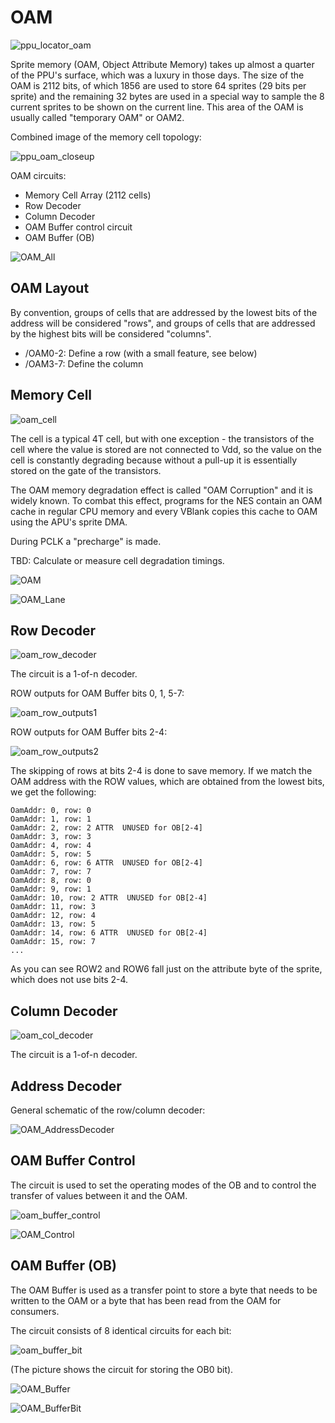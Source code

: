 # OAM

![ppu_locator_oam](/BreakingNESWiki/imgstore/ppu/ppu_locator_oam.jpg)

Sprite memory (OAM, Object Attribute Memory) takes up almost a quarter of the PPU's surface, which was a luxury in those days. The size of the OAM is 2112 bits, of which 1856 are used to store 64 sprites (29 bits per sprite) and the remaining 32 bytes are used in a special way to sample the 8 current sprites to be shown on the current line. This area of the OAM is usually called "temporary OAM" or OAM2.

Сombined image of the memory cell topology:

![ppu_oam_closeup](/BreakingNESWiki/imgstore/ppu/ppu_oam_closeup.jpg)

OAM circuits:
- Memory Cell Array (2112 cells)
- Row Decoder
- Column Decoder
- OAM Buffer control circuit
- OAM Buffer (OB)

![OAM_All](/BreakingNESWiki/imgstore/ppu/OAM_All.png)

## OAM Layout

By convention, groups of cells that are addressed by the lowest bits of the address will be considered "rows", and groups of cells that are addressed by the highest bits will be considered "columns".

- /OAM0-2: Define a row (with a small feature, see below)
- /OAM3-7: Define the column

## Memory Cell

![oam_cell](/BreakingNESWiki/imgstore/ppu/oam_cell.jpg)

The cell is a typical 4T cell, but with one exception - the transistors of the cell where the value is stored are not connected to Vdd, so the value on the cell is constantly degrading because without a pull-up it is essentially stored on the gate of the transistors.

The OAM memory degradation effect is called "OAM Corruption" and it is widely known. To combat this effect, programs for the NES contain an OAM cache in regular CPU memory and every VBlank copies this cache to OAM using the APU's sprite DMA.

During PCLK a "precharge" is made.

TBD: Calculate or measure cell degradation timings.

![OAM](/BreakingNESWiki/imgstore/ppu/OAM.png)

![OAM_Lane](/BreakingNESWiki/imgstore/ppu/OAM_Lane.png)

## Row Decoder

![oam_row_decoder](/BreakingNESWiki/imgstore/ppu/oam_row_decoder.png)

The circuit is a 1-of-n decoder.

ROW outputs for OAM Buffer bits 0, 1, 5-7:

![oam_row_outputs1](/BreakingNESWiki/imgstore/ppu/oam_row_outputs1.png)

ROW outputs for OAM Buffer bits 2-4:

![oam_row_outputs2](/BreakingNESWiki/imgstore/ppu/oam_row_outputs2.png)

The skipping of rows at bits 2-4 is done to save memory. If we match the OAM address with the ROW values, which are obtained from the lowest bits, we get the following:

```
OamAddr: 0, row: 0
OamAddr: 1, row: 1
OamAddr: 2, row: 2 ATTR  UNUSED for OB[2-4]
OamAddr: 3, row: 3
OamAddr: 4, row: 4
OamAddr: 5, row: 5
OamAddr: 6, row: 6 ATTR  UNUSED for OB[2-4]
OamAddr: 7, row: 7
OamAddr: 8, row: 0
OamAddr: 9, row: 1
OamAddr: 10, row: 2 ATTR  UNUSED for OB[2-4]
OamAddr: 11, row: 3
OamAddr: 12, row: 4
OamAddr: 13, row: 5
OamAddr: 14, row: 6 ATTR  UNUSED for OB[2-4]
OamAddr: 15, row: 7
...
```

As you can see ROW2 and ROW6 fall just on the attribute byte of the sprite, which does not use bits 2-4.

## Column Decoder

![oam_col_decoder](/BreakingNESWiki/imgstore/ppu/oam_col_decoder.png)

The circuit is a 1-of-n decoder.

## Address Decoder

General schematic of the row/column decoder:

![OAM_AddressDecoder](/BreakingNESWiki/imgstore/ppu/OAM_AddressDecoder.png)

## OAM Buffer Control

The circuit is used to set the operating modes of the OB and to control the transfer of values between it and the OAM.

![oam_buffer_control](/BreakingNESWiki/imgstore/ppu/oam_buffer_control.jpg)

![OAM_Control](/BreakingNESWiki/imgstore/ppu/OAM_Control.png)

## OAM Buffer (OB)

The OAM Buffer is used as a transfer point to store a byte that needs to be written to the OAM or a byte that has been read from the OAM for consumers.

The circuit consists of 8 identical circuits for each bit:

![oam_buffer_bit](/BreakingNESWiki/imgstore/ppu/oam_buffer_bit.jpg)

(The picture shows the circuit for storing the OB0 bit).

![OAM_Buffer](/BreakingNESWiki/imgstore/ppu/OAM_Buffer.png)

![OAM_BufferBit](/BreakingNESWiki/imgstore/ppu/OAM_BufferBit.png)
